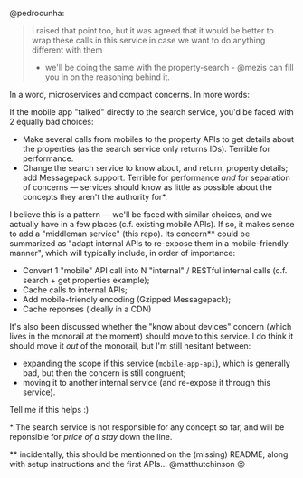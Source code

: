 @pedrocunha:
> I raised that point too, but it was agreed that it would be better to wrap
> these calls in this service in case we want to do anything different with them
> - we'll be doing the same with the property-search - @mezis can fill you in on
> the reasoning behind it.

In a word, microservices and compact concerns. In more words:

If the mobile app "talked" directly to the search service, you'd be faced with 2
equally bad choices:
- Make several calls from mobiles to the property APIs to get details about the
  properties (as the search service only returns IDs). Terrible for performance.
- Change the search service to know about, and return, property details; add
  Messagepack support. Terrible for performance _and_ for separation of concerns
  — services should know as little as possible about the concepts they aren't
  the authority for\*.

I believe this is a pattern — we'll be faced with similar choices, and we
actually have in a few places (c.f. existing mobile APIs). If so, it makes sense
to add a "middleman service" (this repo). Its concern\*\* could be summarized as
"adapt internal APIs to re-expose them in a mobile-friendly manner", which will
typically include, in order of importance:

- Convert 1 "mobile" API call into N "internal" / RESTful internal calls (c.f.
  search + get properties example);
- Cache calls to internal APIs;
- Add mobile-friendly encoding (Gzipped Messagepack);
- Cache reponses (ideally in a CDN)

It's also been discussed whether the "know about devices" concern (which lives
in the monorail at the moment) should move to this service. I do think it should
move it _out_ of the monorail, but I'm still hesitant between:

- expanding the scope if this service (`mobile-app-api`), which is generally
  bad, but then the concern is still congruent;
- moving it to another internal service (and re-expose it through this service).

Tell me if this helps :)

\* The search service is not responsible for any concept so far, and will be
reponsible for _price of a stay_ down the line.

\*\* incidentally, this should be mentionned on the (missing) README, along with
setup instructions and the first APIs... @matthutchinson :wink: 
